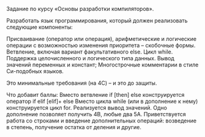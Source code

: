 Задание по курсу «Основы разработки компиляторов». 

Разработать язык программирования, который должен реализовать следующие компоненты:

Присваивание (оператор или операция), арифметические и логические операции с возможностью изменения приоритета – скобочные формы.
Ветвление, включая вариант факультативного else.
Цикл while.
Поддержка целочисленного и логического типа данных.
Вывод значений переменных и констант;
Многострочные комментарии в стиле Си-подобных языков.

Это минимальные требования (на 4С) – и это до защиты.

Что добавит баллы:
Вместо ветвление if [then] else конструируется оператор if elif [elif]+ else
Вместо цикла while (или в дополнение к нему) конструируется цикл for.
Реализуется вывод значений.
Одно дополнение позволяет получить 4В, любые два 5А.
Приветствуется работа со строками и введение дополнительных операций: возведение в степень, получение остатка от деления и другие.
